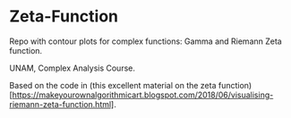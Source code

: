 # Zeta-Function
Repo with contour plots for complex functions: Gamma and Riemann Zeta function. 

UNAM, Complex Analysis Course.


Based on the code in (this excellent material on the zeta function)[https://makeyourownalgorithmicart.blogspot.com/2018/06/visualising-riemann-zeta-function.html].
